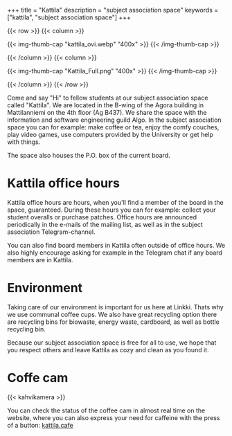 +++
title = "Kattila"
description = "subject association space"
keywords = ["kattila", "subject association space"]
+++

{{< row >}}
{{< column >}}

{{< img-thumb-cap "kattila_ovi.webp" "400x" >}}
{{< /img-thumb-cap >}}

{{< /column >}}
{{< column >}}

{{< img-thumb-cap "Kattila_Full.png" "400x" >}}
{{< /img-thumb-cap >}}

{{< /column >}}
{{< /row >}}

Come and say "Hi" to fellow students at our subject association space called "Kattila". We are located in the B-wing of the Agora building in Mattilanniemi on the 4th floor (Ag B437). We share the space with the information and software engineering guild Algo. In the subject association space you can for example: make coffee or tea, enjoy the comfy couches, play video games, use computers provided by the University or get help with things.

The space also houses the P.O. box of the current board.

# Kattila office hours

Kattila office hours are hours, when you'll find a member of the board in the space, guaranteed. During these hours you can for example: collect your student overalls or purchase patches. Office hours are announced periodically in the e-mails of the mailing list, as well as in the subject association Telegram-channel. 

You can also find board members in Kattila often outside of office hours. We also highly encourage asking for example in the Telegram chat if any board members are in Kattila.

# Environment

Taking care of our environment is important for us here at Linkki. Thats why we use communal coffee cups. We also have great recycling option there are recycling bins for biowaste, energy waste, cardboard, as well as bottle recycling bin.

Because our subject association space is free for all to use, we hope that you respect others and leave Kattila as cozy and clean as you found it. 

# Coffe cam

{{< kahvikamera >}}

You can check the status of the coffee cam in almost real time on the website, where you can also express your need for caffeine with the press of a button: [kattila.cafe](https://kattila.cafe/)
